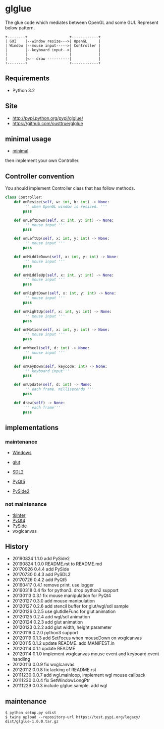 # glglue

The glue code which mediates between OpenGL and some GUI.
Represent below pattern.

```
+--------+                   +------------+
| GUI    |--window resize--->| OpenGL     |
| Window |--mouse input----->| Controller |
|        |--keyboard input-->|            |
|        |                   |            |
|        |<-- draw ----------|            |
+--------+                   +------------+
```

## Requirements

* Python 3.2

## Site

* http://pypi.python.org/pypi/glglue/
* https://github.com/ousttrue/glglue

## minimal usage

* [minimal](./examples/minimal.py)

then implement your own Controller.

## Controller convention

You should implement Controller class that has follow methods.

``` py
class Controller:
    def onResize(self, w: int, h: int) -> None:
        ''' when OpenGL window is resized. '''
        pass

    def onLeftDown(self, x: int, y: int) -> None:
        ''' mouse input '''
        pass

    def onLeftUp(self, x: int, y: int) -> None:
        ''' mouse input '''
        pass

    def onMiddleDown(self, x: int, y: int) -> None:
        ''' mouse input '''
        pass

    def onMiddleUp(self, x: int, y: int) -> None:
        ''' mouse input '''
        pass

    def onRightDown(self, x: int, y: int) -> None:
        ''' mouse input '''
        pass

    def onRightUp(self, x: int, y: int) -> None:
        ''' mouse input '''
        pass

    def onMotion(self, x: int, y: int) -> None:
        ''' mouse input '''
        pass

    def onWheel(self, d: int) -> None:
        ''' mouse input '''
        pass

    def onKeyDown(self, keycode: int) -> None:
        ''' keyboard input'''
        pass

    def onUpdate(self, d: int) -> None:
        ''' each frame. milliseconds '''
        pass

    def draw(self) -> None:
        ''' each frame'''
        pass
```

## implementations

### maintenance

* [Windows](./examples/wgl_sample.py)
* [glut](./examples/glut_sample.py)
* [SDL2](./examples/pysdl2_sample.py)

* [PyQt5](./examples/qyqt5_sample.py)
* [PySide2](./examples/qyside2_sample.py)

### not maintenance

* [tkinter](./examples/tkinter_sample.py)
* [PyQt4](./examples/pyqt4_sample.py)
* [PySide](./examples/pyside_sample.py)
* wxglcanvas

## History

* 20190824 1.1.0 add PySide2
* 20190824 1.0.0 README.rst to README.md
* 20170926 0.4.4 add PySide
* 20170730 0.4.3 add PySDL2
* 20170726 0.4.2 add PyQt5
* 20160417 0.4.1 remove print. use logger
* 20160318 0.4 fix for python3. drop python2 support
* 20130113 0.3.1 fix mouse manipulation for PyQt4
* 20120127 0.3.0 add mouse manipulation
* 20120127 0.2.6 add stencil buffer for glut/wgl/sdl sample
* 20120126 0.2.5 use glutIdleFunc for glut animation
* 20120125 0.2.4 add wgl/sdl animation
* 20120124 0.2.3 add glut animation
* 20120123 0.2.2 add glut width, height parameter
* 20120119 0.2.0 python3 support
* 20120119 0.1.3 add SetFocus when mouseDown on wxglcanvas
* 20120115 0.1.2 update README. add MANIFEST.in
* 20120114 0.1.1 update README
* 20120114 0.1.0 implement wxglcanvas mouse event and keyboard event handling
* 20120113 0.0.9 fix wxglcanvas
* 20120112 0.0.8 fix lacking of README.rst
* 20111230 0.0.7 add wgl.mainloop, implement wgl mouse callback
* 20111230 0.0.4 fix SetWindowLongPtr
* 20111229 0.0.3 include glglue.sample. add wgl

## maintenance

```
$ python setup.py sdist
$ twine upload --repository-url https://test.pypi.org/legacy/ dist/glglue-1.0.0.tar.gz
```
